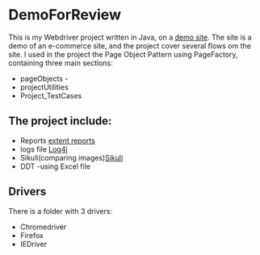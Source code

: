 # DemoForReview
This is my Webdriver project written in Java, on a [demo site](http://yoniflenner.net/prestashop/index.php). 
The site is a demo of an e-commerce site, and the project cover several flows om the site.
I used in the project the Page Object Pattern using PageFactory, containing three main sections:
* pageObjects - 
* projectUtilities
* Project_TestCases

## The project include:
* Reports [extent reports](http://extentreports.com/community/#Version_2) 
* logs file [Log4j](https://logging.apache.org/log4j/2.x/) 
* Sikuli(comparing images)[Sikuli](http://sikulix.com/)
* DDT -using Excel file


## Drivers
There is a folder with 3 drivers:
* Chromedriver 
* Firefox 
* IEDriver
    
```
```






